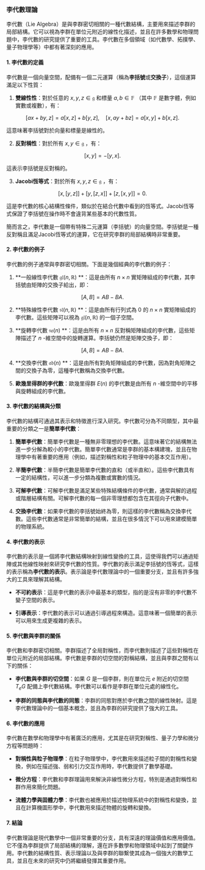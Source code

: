 ### 李代數理論

李代數（Lie Algebra）是與李群密切相關的一種代數結構，主要用來描述李群的局部結構。它可以視為李群在單位元附近的線性化描述，並且在許多數學和物理問題中，李代數的研究提供了重要的工具。李代數在多個領域（如代數學、拓撲學、量子物理學等）中都有著深刻的應用。

#### 1. 李代數的定義

李代數是一個向量空間，配備有一個二元運算（稱為**李括號**或**交換子**），這個運算滿足以下性質：

1. **雙線性性**：對於任意的  $`x, y, z \in \mathfrak{g}`$  和標量  $`a, b \in \mathbb{F}`$ （其中  $`\mathbb{F}`$  是數字體，例如實數或複數），有：
   
```math
[ax + by, z] = a[x, z] + b[y, z], \quad [x, ay + bz] = a[x, y] + b[x, z].
```

   這意味著李括號對於向量和標量是線性的。

2. **反對稱性**：對於所有  $`x, y \in \mathfrak{g}`$ ，有：
   
```math
[x, y] = -[y, x].
```

   這表示李括號是反對稱的。

3. **Jacobi恆等式**：對於所有  $`x, y, z \in \mathfrak{g}`$ ，有：
   
```math
[x, [y, z]] + [y, [z, x]] + [z, [x, y]] = 0.
```

   這是李代數的核心結構性條件，類似於在結合代數中看到的恆等式。Jacobi恆等式保證了李括號在操作時不會違背某些基本的代數性質。

簡而言之，李代數是一個帶有特殊二元運算（李括號）的向量空間。李括號是一種反對稱且滿足Jacobi恆等式的運算，它在研究李群的局部結構時非常重要。

#### 2. 李代數的例子

李代數的例子通常與李群密切相關。下面是幾個經典的李代數的例子：

1. **一般線性李代數  $`\mathfrak{gl}(n, \mathbb{R})`$ **：這是由所有  $`n \times n`$  實矩陣組成的李代數，其李括號由矩陣的交換子給出，即：
   
```math
[A, B] = AB - BA.
```


2. **特殊線性李代數  $`\mathfrak{sl}(n, \mathbb{R})`$ **：這是由所有行列式為 0 的  $`n \times n`$  實矩陣組成的李代數。這些矩陣可以視為  $`\mathfrak{gl}(n, \mathbb{R})`$  的一個子空間。

3. **旋轉李代數  $`\mathfrak{so}(n)`$ **：這是由所有  $`n \times n`$  反對稱矩陣組成的李代數，這些矩陣描述了  $`n`$ -維空間中的旋轉運算。李括號仍然是矩陣交換子，即：
   
```math
[A, B] = AB - BA.
```


4. **交換李代數  $`\mathfrak{ab}(n)`$ **：這是由所有對角矩陣組成的李代數，因為對角矩陣之間的交換子為零，這種李代數稱為交換李代數。

5. **歐幾里得群的李代數**：歐幾里得群  $`E(n)`$  的李代數是由所有  $`n`$ -維空間中的平移與旋轉組成的李代數。

#### 3. 李代數的結構與分類

李代數的結構可通過其表示和特徵進行深入研究。李代數可分為不同類型，其中最重要的分類之一是**簡單李代數**：

1. **簡單李代數**：簡單李代數是一種無非零理想的李代數。這意味著它的結構無法進一步分解為較小的李代數。簡單李代數通常是李群的基本構建塊，並且在物理學中有著重要的應用（例如，描述對稱性和粒子物理中的基本交互作用）。

2. **半簡李代數**：半簡李代數是簡單李代數的直和（或半直和）。這些李代數具有一定的結構性，可以進一步分類為複數或實數的情況。

3. **可解李代數**：可解李代數是滿足某些特殊結構條件的李代數，通常與解的過程或階層結構有關。可解李代數的每一個非零理想都包含在其徑向子代數中。

4. **交換李代數**：如果李代數的李括號始終為零，則這樣的李代數稱為交換李代數。這些李代數通常是非常簡單的結構，並且在很多情況下可以用來建模簡單的物理系統。

#### 4. 李代數的表示

李代數的表示是一個將李代數結構映射到線性變換的工具，這使得我們可以通過矩陣或其他線性映射來研究李代數的性質。李代數的表示滿足李括號的恆等式，這樣的表示稱為**李代數的表示**。表示論是李代數理論中的一個重要分支，並且有許多強大的工具來理解其結構。

- **不可約表示**：這是李代數的表示中最基本的類型，指的是沒有非零的李代數不變子空間的表示。

- **引導表示**：李代數的表示可以通過引導過程來構造。這意味著一個簡單的表示可以用來生成更複雜的表示。

#### 5. 李代數與李群的關係

李代數和李群密切相關。李群描述了全局對稱性，而李代數則描述了這些對稱性在單位元附近的局部結構。李代數是李群的切空間的對稱結構，並且與李群之間有以下的關係：

- **李代數與李群的切空間**：如果  $`G`$  是一個李群，則在單位元  $`e`$  附近的切空間  $`T_e G`$  配備上李代數結構。李代數可以看作是李群在單位元處的線性化。

- **李群的同態與李代數的同態**：李群的同態對應於李代數之間的線性映射。這是李代數理論中的一個基本概念，並且為李群的研究提供了強大的工具。

#### 6. 李代數的應用

李代數在數學和物理學中有著廣泛的應用，尤其是在研究對稱性、量子力學和微分方程等問題時：

- **對稱性與粒子物理學**：在粒子物理學中，李代數用來描述粒子間的對稱性和變換，例如在描述強、弱和引力交互作用時，李代數提供了數學基礎。

- **微分方程**：李代數和李群理論用來解決非線性微分方程，特別是通過對稱性和群作用來簡化問題。

- **流體力學與固體力學**：李代數也被應用於描述物理系統中的對稱性和變換，並且在計算機圖形學中，李代數用來描述物體的旋轉和變換。

#### 7. 結論

李代數理論是現代數學中一個非常重要的分支，具有深遠的理論價值和應用價值。它不僅為李群提供了局部結構的理解，還在許多數學和物理領域中起到了關鍵作用。李代數的結構性質、表示理論以及與李群的聯繫使其成為一個強大的數學工具，並且在未來的研究中仍將繼續發揮其重要作用。